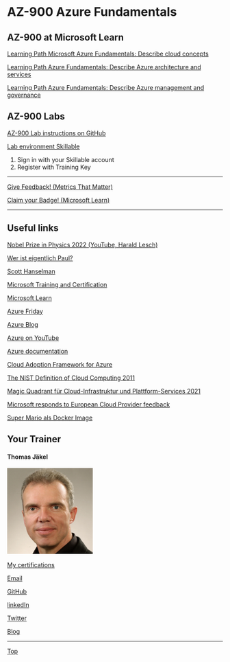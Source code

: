 # AZ-900 Azure Fundamentals

## AZ-900 at Microsoft Learn

[Learning Path Microsoft Azure Fundamentals: Describe cloud concepts](https://learn.microsoft.com/en-us/training/paths/microsoft-azure-fundamentals-describe-cloud-concepts/)

[Learning Path Azure Fundamentals: Describe Azure architecture and services](https://learn.microsoft.com/en-us/training/paths/azure-fundamentals-describe-azure-architecture-services/)

[Learning Path Azure Fundamentals: Describe Azure management and governance](https://learn.microsoft.com/en-us/training/paths/describe-azure-management-governance/)


## AZ-900 Labs

[AZ-900 Lab instructions on GitHub](https://microsoftlearning.github.io/AZ-900T0x-MicrosoftAzureFundamentals/)

[Lab environment Skillable](https://brainymotion.learnondemand.net) 

1. Sign in with your Skillable account 
2. Register with Training Key

---

[Give Feedback! (Metrics That Matter)](#az-900-azure-fundamentals)

[Claim your Badge! (Microsoft Learn)](#az-900-azure-fundamentals)

---



## Useful links

[Nobel Prize in Physics 2022 (YouTube, Harald Lesch)](https://www.youtube.com/watch?v=-F8VFBrq1uU)

[Wer ist eigentlich Paul?](https://www.youtube.com/watch?v=FNZyCK1HwXM)

[Scott Hanselman](https://www.hanselman.com/)

[Microsoft Training and Certification](https://aka.ms/traincertposter)

[Microsoft Learn](https://docs.microsoft.com/en-us/learn/)

[Azure Friday](https://docs.microsoft.com/en-us/shows/azure-friday/)

[Azure Blog](https://azure.microsoft.com/en-us/blog/)

[Azure on YouTube](https://www.youtube.com/c/MicrosoftAzure)

[Azure documentation](https://docs.microsoft.com/en-us/azure/)

[Cloud Adoption Framework for Azure](https://docs.microsoft.com/en-us/azure/cloud-adoption-framework/)

[The NIST Definition of Cloud Computing 2011](https://csrc.nist.gov/publications/detail/sp/800-145/final)

[Magic Quadrant für Cloud-Infrastruktur und Plattform-Services 2021](https://www.gartner.com/technology/media-products/reprints/AWS/1-271W1OSP-DEU.html)

[Microsoft responds to European Cloud Provider feedback](https://blogs.microsoft.com/eupolicy/2022/05/18/microsoft-responds-to-european-cloud-provider-feedback-with-new-programs-and-principles/)

[Super Mario als Docker Image](https://hub.docker.com/r/bharathshetty4/supermario)




##  Your Trainer
#### Thomas Jäkel

<img src="https://github.com/www42/AFT/blob/5e0f3e5e76a66736eaf06845fafd9ce035d73b30/Profilbild.jpg" width="200"/>

[My certifications](https://www.credly.com/users/thomas-jakel)

[Email](mailto:thomas.jaekel@brainymotion.de?subject=AZ-900)

[GitHub](https://github.com/www42)

[linkedIn](https://linkedin.com/in/tjkkll)

[Twitter](https://twitter.com/tjkkll)

[Blog](https://blog.az.training)

---

[Top](#az-900-azure-fundamentals)